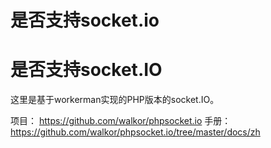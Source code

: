 # 是否支持socket.io

# 是否支持socket.IO

这里是基于workerman实现的PHP版本的socket.IO。

项目： <https://github.com/walkor/phpsocket.io>
手册：<https://github.com/walkor/phpsocket.io/tree/master/docs/zh>